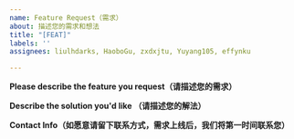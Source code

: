 ```yaml
---
name: Feature Request（需求）
about: 描述您的需求和想法
title: "[FEAT]"
labels: ''
assignees: liulhdarks, HaoboGu, zxdxjtu, Yuyang105, effynku

---
```


**Please describe the feature you request（请描述您的需求）**


**Describe the solution you'd like （请描述您的解法）**


**Contact Info（如愿意请留下联系方式，需求上线后，我们将第一时间联系您）**

